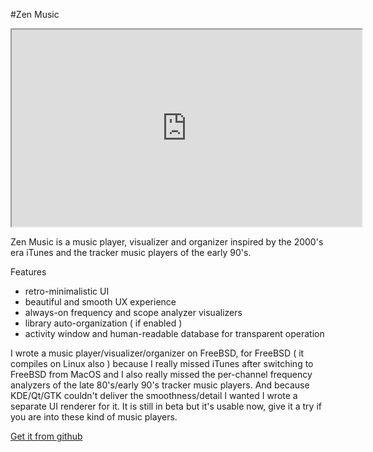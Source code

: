 #Zen Music

<p align="center">
<iframe width="560" height="315" src="https://www.youtube.com/embed/bF0g5mw_2P0" allow="fullscreen"></iframe>
</p>

Zen Music is a music player, visualizer and organizer inspired by the 2000's era iTunes and the tracker music players of the early 90's.

Features

* retro-minimalistic UI
* beautiful and smooth UX experience
* always-on frequency and scope analyzer visualizers
* library auto-organization ( if enabled )
* activity window and human-readable database for transparent operation

I wrote a music player/visualizer/organizer on FreeBSD, for FreeBSD ( it compiles on Linux also ) because I really missed iTunes after switching to FreeBSD from MacOS and I also really missed the per-channel frequency analyzers of the late 80's/early 90's tracker music players. And because KDE/Qt/GTK couldn't deliver the smoothness/detail I wanted I wrote a separate UI renderer for it. It is still in beta but it's usable now, give it a try if you are into these kind of music players.

[Get it from github](https://github.com/milgra/zenmusic)
